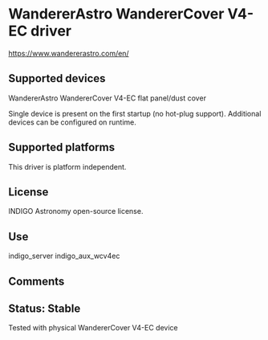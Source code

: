 # WandererAstro WandererCover V4-EC driver

https://www.wandererastro.com/en/

## Supported devices
WandererAstro WandererCover V4-EC flat panel/dust cover

Single device is present on the first startup (no hot-plug support). Additional devices can be configured on runtime.

## Supported platforms

This driver is platform independent.

## License

INDIGO Astronomy open-source license.

## Use

indigo_server indigo_aux_wcv4ec

## Comments

## Status: Stable

Tested with physical WandererCover V4-EC device
